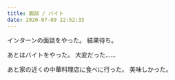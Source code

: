 ```yaml
---
title: 面談 / バイト
date: 2020-07-09 22:52:33
---
```


インターンの面談をやった。
結果待ち。

あとはバイトをやった。
大変だった……

あと家の近くの中華料理店に食べに行った。
美味しかった。
